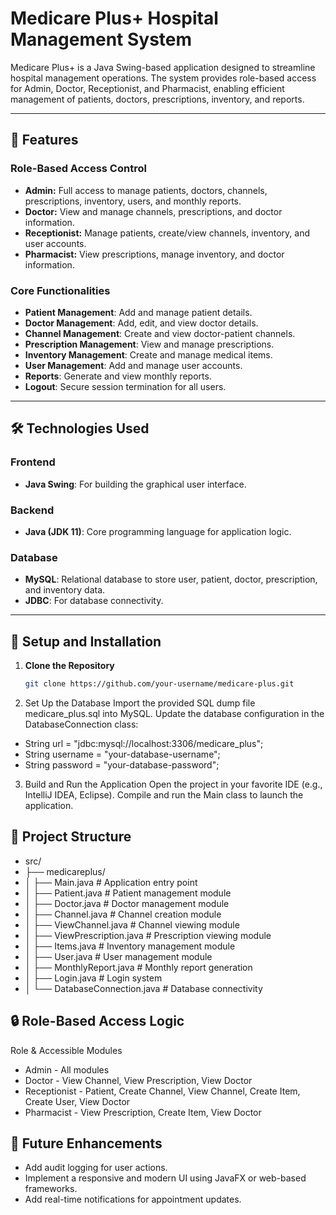 # Medicare Plus+ Hospital Management System

Medicare Plus+ is a Java Swing-based application designed to streamline hospital management operations. The system provides role-based access for Admin, Doctor, Receptionist, and Pharmacist, enabling efficient management of patients, doctors, prescriptions, inventory, and reports.

---

## 🚀 Features

### **Role-Based Access Control**
- **Admin:** Full access to manage patients, doctors, channels, prescriptions, inventory, users, and monthly reports.
- **Doctor:** View and manage channels, prescriptions, and doctor information.
- **Receptionist:** Manage patients, create/view channels, inventory, and user accounts.
- **Pharmacist:** View prescriptions, manage inventory, and doctor information.

### **Core Functionalities**
- **Patient Management**: Add and manage patient details.
- **Doctor Management**: Add, edit, and view doctor details.
- **Channel Management**: Create and view doctor-patient channels.
- **Prescription Management**: View and manage prescriptions.
- **Inventory Management**: Create and manage medical items.
- **User Management**: Add and manage user accounts.
- **Reports**: Generate and view monthly reports.
- **Logout**: Secure session termination for all users.

---

## 🛠️ Technologies Used

### **Frontend**
- **Java Swing**: For building the graphical user interface.

### **Backend**
- **Java (JDK 11)**: Core programming language for application logic.

### **Database**
- **MySQL**: Relational database to store user, patient, doctor, prescription, and inventory data.
- **JDBC**: For database connectivity.

---

## 🎯 Setup and Installation

1. **Clone the Repository**
   ```bash
   git clone https://github.com/your-username/medicare-plus.git
2. Set Up the Database
Import the provided SQL dump file medicare_plus.sql into MySQL.
Update the database configuration in the DatabaseConnection class:

- String url = "jdbc:mysql://localhost:3306/medicare_plus";
- String username = "your-database-username";
- String password = "your-database-password";

3. Build and Run the Application
Open the project in your favorite IDE (e.g., IntelliJ IDEA, Eclipse).
Compile and run the Main class to launch the application.


## 📂 Project Structure
- src/
- ├── medicareplus/
- │   ├── Main.java          # Application entry point
- │   ├── Patient.java       # Patient management module
- │   ├── Doctor.java        # Doctor management module
- │   ├── Channel.java       # Channel creation module
- │   ├── ViewChannel.java   # Channel viewing module
- │   ├── ViewPrescription.java # Prescription viewing module
- │   ├── Items.java         # Inventory management module
- │   ├── User.java          # User management module
- │   ├── MonthlyReport.java # Monthly report generation
- │   ├── Login.java         # Login system
- │   └── DatabaseConnection.java # Database connectivity

## 🔒 Role-Based Access Logic
Role	&  Accessible Modules
- Admin	- All modules
- Doctor	- View Channel, View Prescription, View Doctor
- Receptionist	- Patient, Create Channel, View Channel, Create Item, Create User, View Doctor
- Pharmacist	- View Prescription, Create Item, View Doctor

## 🌟 Future Enhancements
- Add audit logging for user actions.
- Implement a responsive and modern UI using JavaFX or web-based frameworks.
- Add real-time notifications for appointment updates.
